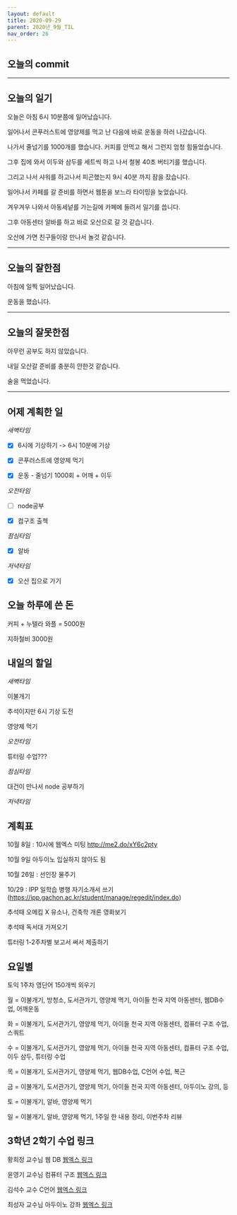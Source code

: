 ```yaml
---
layout: default
title: 2020-09-29
parent: 2020년_9월_TIL
nav_order: 26
---
```


## 오늘의 commit

---

## 오늘의 일기

오늘은 아침 6시 10분쯤에 일어났습니다.

일어나서 콘푸러스트에 영양제를 먹고 난 다음에 바로 운동을 하러 나갔습니다.

나가서 줄넘기를 1000개를 했습니다. 커피를 안먹고 해서 그런지 엄청 힘들었습니다.

그후 집에 와서 이두와 삼두를 세트씩 하고 나서 철봉 40초 버티기를 했습니다.

그리고 나서 샤워를 하고나서 피곤했는지 9시 40분 까지 잠을 잤습니다.

일어나서 카페를 갈 준비를 하면서 웹툰을 보느라 타이밍을 늦었습니다.

겨우겨우 나와서 아동세넡를 가는길에 카페에 들려서 일기를 씁니다.

그후 아동센터 알바를 하고 바로 오산으로 갈 것 같습니다.

오산에 가면 친구들이랑 만나서 놀것 같습니다.

---

## 오늘의 잘한점

아침에 일찍 일어났습니다.

운동을 했습니다.

---

## 오늘의 잘못한점

아무런 공부도 하지 않았습니다.

내일 오산갈 준비를 충분히 안한것 같습니다.

술을 먹었습니다.

---

## 어제 계획한 일

*새벽타임*

- [X] 6시에 기상하기 -> 6시 10분에 기상

- [X] 콘푸러스트에 영양제 먹기

- [X] 운동 - 줄넘기 1000회 + 어깨 + 이두

*오전타임*

- [ ] node공부

- [X] 컴구조 출첵

*점심타임*

- [X] 알바

*저녁타임*

- [X] 오산 집으로 가기

## 오늘 하루에 쓴 돈

커피 + 누텔라 와플 = 5000원

지하철비 3000원

## 내일의 할일

*새벽타임*

이불개기

추석이지만 6시 기상 도전

영양제 먹기

*오전타임*

튜터링 수업???

*점심타임*

대건이 만나서 node 공부하기

*저녁타임*

## 계획표

10월 8일 : 10시에 웹엑스 미팅 http://me2.do/xY6c2pty

10월 9일 아두이노 입실하지 않아도 됨

10월 26일 : 선인장 물주기

10/29 : IPP 일학습 병행 자기소개서 쓰기(https://ipp.gachon.ac.kr/student/manage/regedit/index.do)

추석때 오메킴 X 유소나, 건축학 개론 영화보기

추석때 독서대 가져오기

튜터링 1-2주차별 보고서 써서 제출하기

## 요일별

토익 1주차 영단어 150개씩 외우기

월 = 이불개기, 방청소, 도서관가기, 영양제 먹기, 아이들 천국 지역 아동센터, 웹DB수업, 어깨운동

화 = 이불개기, 도서관가기, 영양제 먹기, 아이들 천국 지역 아동센터, 컴퓨터 구조 수업, 스쿼트

수 = 이불개기, 도서관가기, 영양제 먹기, 아이들 천국 지역 아동센터, 컴퓨터 구조 수업, 이두 삼두, 튜터링 수업

목 = 이불개기, 도서관가기, 영양제 먹기, 웹DB수업, C언어 수업, 복근

금 = 이불개기, 도서관가기, 영양제 먹기, 아이들 천국 지역 아동센터, 아두이노 강의, 등

토 = 이불개기, 알바, 영양제 먹기

일 = 이불개기, 알바, 영양제 먹기, 1주일 한 내용 정리, 이번주차 리뷰

## 3학년 2학기 수업 링크

황희정 교수님 웹 DB [웹엑스 링크](https://gachon.webex.com/meet/hwanghj)

윤영기 교수님 컴퓨터 구조 [웹엑스 링크](http://gachon.webex.com/meet/ykyoon)

김석수 교수 C언어 [웹엑스 링크](http://gachon.webex.com/meet/sskim)

최성자 교수님 아두이노 강좌 [웹엑스 링크](https://gachon.webex.com/meet/artchoi0g)
